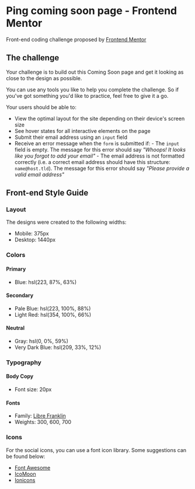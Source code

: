 # Ping coming soon page - Frontend Mentor

Front-end coding challenge proposed by [Frontend Mentor](https://www.frontendmentor.io)

## The challenge

Your challenge is to build out this Coming Soon page and get it looking as close to the design as possible.

You can use any tools you like to help you complete the challenge. So if you've got something you'd like to practice, feel free to give it a go.

Your users should be able to:

- View the optimal layout for the site depending on their device's screen size
- See hover states for all interactive elements on the page
- Submit their email address using an `input` field
- Receive an error message when the `form` is submitted if: - The `input` field is empty. The message for this error should say _"Whoops! It looks like you forgot to add your email"_ - The email address is not formatted correctly (i.e. a correct email address should have this structure: `name@host.tld`). The message for this error should say _"Please provide a valid email address"_

## Front-end Style Guide

### Layout

The designs were created to the following widths:

- Mobile: 375px
- Desktop: 1440px

### Colors

#### Primary

- Blue: hsl(223, 87%, 63%)

#### Secondary

- Pale Blue: hsl(223, 100%, 88%)
- Light Red: hsl(354, 100%, 66%)

#### Neutral

- Gray: hsl(0, 0%, 59%)
- Very Dark Blue: hsl(209, 33%, 12%)

### Typography

#### Body Copy

- Font size: 20px

#### Fonts

- Family: [Libre Franklin](https://fonts.google.com/specimen/Libre+Franklin)
- Weights: 300, 600, 700

### Icons

For the social icons, you can use a font icon library. Some suggestions can be found below:

- [Font Awesome](https://fontawesome.com)
- [IcoMoon](https://icomoon.io)
- [Ionicons](https://ionicons.com)
